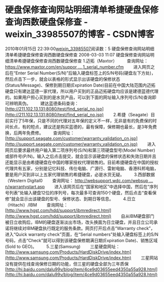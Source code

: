 # 硬盘保修查询网站明细清单希捷硬盘保修查询西数硬盘保修查 - weixin_33985507的博客 - CSDN博客
2010年01月15日 22:39:00[weixin_33985507](https://me.csdn.net/weixin_33985507)阅读数：5
硬盘保修查询网站明细清单希捷硬盘保修查询西数硬盘保修查
2008-03-03 11:07
硬盘保修查询网站明细清单希捷硬盘保修查询西数硬盘保修查
1.迈拓（Maxtor）
　　查询网址：
[https://www.maxtor.com/en/suppor ... 1_serial_number.cfm](https://www.maxtor.com/en/support/service/rma/create/01_serial_number.cfm?sid=6Ljmrlxg)
　　进入网页之后在“Enter Serial Number(S/N)”后输入硬盘标签上的S/N号码(硬盘左下方处)，然后点击下一步，就会以表格的形式显示出该硬盘的保修状态(Status/Message)、保修到期日期(Expiration Date)目前在中国大陆范围内迈拓硬盘只有建达蓝德一家代理，所以用户买到的正品迈拓硬盘均应该是建德蓝德代理的。如果用户担心买到的是水货产品，可以到下面的网址输入序列号(S/N)查询即可辨明真伪。
　　建达蓝德条码查询：
[http://211.102.13.131:8080/test/find_serial_no.jsp](http://211.102.13.131:8080/test/find_serial_no.jsp)
　　2.希捷（Seagate）目前实行了5年保，只是不同的代理对五年保的定义不一样，无非是有的免费保的时间长点，有的短点，建议还是购买蓝德的，最有保障，保修期也最长，是3年免费换，后两年免费修。
　　查询网址：
[http://support.seagate.com/customer/warranty_validation_cn.jsp](http://support.seagate.com/customer/warranty_validation_cn.jsp)
　　进入网页后要求最终用户输入第二项序列号(S/N)和第三项硬盘型号(Model Number)或部件号(P/N)。输入之后点击提交，就会显示该硬盘的保修状态和失效日期并且还能显示是由希捷硬盘在中国的哪家授权代理销售的。目前希捷硬盘在中国的授权代理共有五家，分别是记忆科技、伟仕电脑、广源行、雷射电脑、香港科邦电脑，要是用户买到非以上五家代理销售的希捷硬盘，必是水货无疑。
　　3.西部数据（Western Digital0
　　查询网址：
[http://websupport.wdc.com/websup ... n/warrantystart.asp](http://websupport.wdc.com/websupport/clearexp_scripts/cn/warrantystart.asp)
　　进入该网页后在“国家和地区”中选择中国，然后在“序列号列表”处输入硬盘12位的序列号，每次最多可查询150个硬盘，然后点击“查看保修”就会显示出该硬盘的型号、保修状态、到期日等信息。
　　4.日立（Hitachi）/IBM
　　查询网址：
[http://www.hgst.com/hdd/support/ibmredirect.html](http://www.hgst.com/hdd/support/ibmredirect.html)
　　自从IBM硬盘部门被日立收购后，IBM的硬盘逐渐淡出市场，改头换面为日立硬盘，并且日立公司承诺将继续对IBM硬盘执行既定的服务条款。网页打开后点击“Warranty check”，进入“Quick warranty check”页面，在“Serial numbers”处输入硬盘标签上的S/N号码，点击“Check”就可以得到该硬盘保修期满日期(Expiration Date)、销售区域(Sold to GEO)。
　　5.三星(Samsung)
　　三星硬盘网址：
[http://www.samsung.com/Products/HardDiskDrive/index.htm](http://www.samsung.com/Products/HardDiskDrive/index.htm)
　　三星网站没有提供在线查询保修日期的功能，但三星的硬盘全部为三年质保
[http://hi.baidu.com/dalu99v/blog/item/4ce9d03655eed4350a55a928.html](http://hi.baidu.com/dalu99v/blog/item/4ce9d03655eed4350a55a928.html)
